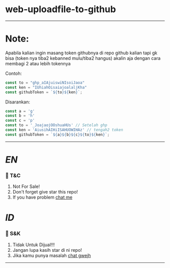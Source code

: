# web-uploadfile-to-github
---------
# Note:
Apabila kalian ingin masang token githubnya di repo github kalian tapi gk bisa (token nya tiba2 kebanned mulu/tiba2 hangus) akalin aja dengan cara membagi 2 atau lebih tokennya

Contoh:
```javascript
const to = "ghp_aIAjuiswiNIsoiJaoa"
const ken = "IUhiahOisaiajoalaljKha"
const githubToken = `${to}${ken}`;
```
Disarankan:
```javascript
const a = 'g'
const b = 'h'
const c = 'p'
const to = '_JoajaojOOshuaHUs' // Setelah ghp
const ken = 'AiusihAIHiISAHUOWIHAz' // tengah2 token
const githubToken = `${a}${b}${c}${to}${ken}`;
```
---------
# *EN*
### 📃 T&C
1. Not For Sale!
2. Don't forget give star this repo!
3. If you have problem [chat me](https://wa.me/6281312651566)

#  
 
# *ID*
### 📃 S&K
1. Tidak Untuk Dijual!!!
2. Jangan lupa kasih star di ni repo!
3. Jika kamu punya masalah [chat gwejh](https://wa.me/6281312651566)

---------

